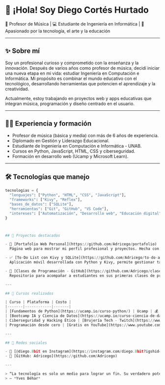 # 👋 ¡Hola! Soy Diego Cortés Hurtado

🎵 Profesor de Música | 💻 Estudiante de Ingeniería en Informática | 🚀 Apasionado por la tecnología, el arte y la educación

---

## ✨ Sobre mí

Soy un profesional curioso y comprometido con la enseñanza y la innovación. Después de varios años como profesor de música, decidí iniciar una nueva etapa en mi vida: estudiar Ingeniería en Computación e Informática. Mi propósito es combinar el mundo educativo con el tecnológico, desarrollando herramientas que potencien el aprendizaje y la creatividad.

Actualmente, estoy trabajando en proyectos web y apps educativas que integran música, programación y diseño centrado en el usuario.

---

## 👨‍🏫 Experiencia y formación

- Profesor de música (básica y media) con más de 6 años de experiencia.
- Diplomado en Gestión y Liderazgo Educacional.
- Estudiante de Ingeniería en Computación e Informática - UNAB.
- Cursos en Python, JavaScript, HTML, CSS y ciberseguridad.
- Formación en desarrollo web (Ucamp y Microsoft Learn).

---

## 🛠 Tecnologías que manejo

```python
tecnologias = {
  "lenguajes": ["Python", "HTML", "CSS", "JavaScript"],
  "frameworks": ["Kivy", "Reflex"],
  "bases_de_datos": ["SQLite"],
  "herramientas": ["Git", "GitHub", "VS Code"],
  "intereses": ["Automatización", "Desarrollo web", "Educación digital"]
}



## 💼 Proyectos destacados

- 🎒 [Portafolio Web Personal](https://github.com/Adricego/portafolio)  
  Página web para mostrar mi perfil profesional y proyectos. Hecha con HTML, CSS y JavaScript.

- ✅ [To-Do List con Kivy y SQLite](https://github.com/Adricego/to-do-app)  
  Aplicación móvil desarrollada con Python y Kivy, permite gestionar tareas con almacenamiento local.

- 📘 [Clases de Programación - GitHub](https://github.com/Adricego/clase1---clasesprogramacion-github)  
  Repositorio para acompañar a estudiantes en sus primeras clases de programación.

---

## 🧠 Cursos realizados

| Curso | Plataforma | Costo |
|-------|------------|-------|
| [Fundamentos de Python](https://ucamp.io/curso-python/) | Ucamp | 💰 |
| [Bootcamp IA y Ciencia de Datos](https://ucamp.io/curso-ciencia-de-datos/) | Ucamp | 💰 |
| Ciberseguridad y Hacking Ético | [Brujería Tech - Twitch](https://www.twitch.tv/brujeriatech) | 💰 |
| Programación desde cero | [Gratis en YouTube](https://www.youtube.com/@brujeriatech) | ✅ |

---

## 📲 Redes sociales

- 📸 [@diego.8bit en Instagram](https://instagram.com/diego.8bit?igshid=ZDdkNTZiNTM=)
- 🐙 [GitHub: Adricego](https://github.com/Adricego)

---

> “La tecnología es solo un medio para lograr un fin. Su verdadero potencial radica en su capacidad para ayudarnos a conectarnos mejor como seres humanos.”  
> — *Yves Béhar*
